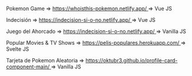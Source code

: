 <p> Pokemon Game       => <a href="https://whoisthis-pokemon.netlify.app/"> https://whoisthis-pokemon.netlify.app/   </a>  => Vue JS </p>

<p> Indecisión         => <a href="https://indecision-si-o-no.netlify.app/"> https://indecision-si-o-no.netlify.app/ </a>  => Vue JS </p> 

<p> Juego del Ahorcado => <a href="https://oktubr3.github.io/ahorcado/"> https://indecision-si-o-no.netlify.app/     </a>  => Vanilla JS </p> 

<p> Popular Movies & TV Shows => <a href="https://pelis-populares.herokuapp.com/"> https://pelis-populares.herokuapp.com/ </a>  => Svelte JS </p>

<p> Tarjeta de Pokemon Aleatoria => <a href="https://oktubr3.github.io/profile-card-component-main/"> https://oktubr3.github.io/profile-card-component-main/ </a>  => Vanilla JS </p>
